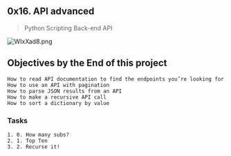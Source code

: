 ## 0x16. API advanced
> Python Scripting Back-end API

![WIxXad8.png](..%2F..%2F..%2FAppData%2FLocal%2FTemp%2FWIxXad8.png)


## Objectives by the End of this project

```text
How to read API documentation to find the endpoints you’re looking for
How to use an API with pagination
How to parse JSON results from an API
How to make a recursive API call
How to sort a dictionary by value
```

### Tasks
```text
1. 0. How many subs?
2. 1. Top Ten
3. 2. Recurse it!
```